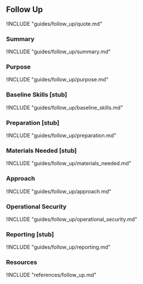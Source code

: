 ## Follow Up

!INCLUDE "guides/follow_up/quote.md"

### Summary

!INCLUDE "guides/follow_up/summary.md"

### Purpose

!INCLUDE "guides/follow_up/purpose.md"

### Baseline Skills [stub]

!INCLUDE "guides/follow_up/baseline_skills.md"

### Preparation [stub]

!INCLUDE "guides/follow_up/preparation.md"

### Materials Needed [stub]

!INCLUDE "guides/follow_up/materials_needed.md"

### Approach

!INCLUDE "guides/follow_up/approach.md"

### Operational Security

!INCLUDE "guides/follow_up/operational_security.md"

### Reporting [stub]

!INCLUDE "guides/follow_up/reporting.md"

### Resources

!INCLUDE "references/follow_up.md"
